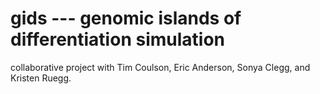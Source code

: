 # gids --- genomic islands of differentiation simulation

collaborative project with Tim Coulson, Eric Anderson, Sonya Clegg, and Kristen Ruegg.

